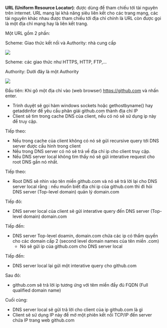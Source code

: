 **URL (Uniform Resource Locator)**: được dùng để tham chiếu tới tài nguyên trên internet. URL mang lại khả năng siêu liên kết cho các trang mạng, các tài nguyên khác nhau được tham chiếu tới địa chỉ chính là URL còn được gọi là một địa chỉ mạng hay là liên kết trang.

Một URL gồm 2 phần:

 Scheme: Giao thức kết nối và Authority: nhà cung cấp
 
 <img src="https://i.imgur.com/d03PAQG.png">

Scheme: các giao thức như HTTPS, HTTP, FTP,...

Authority: Dưới đây là một Authority

<img src="https://i.imgur.com/nCTUIHp.png">

Đầu tiên: Khi gõ một địa chỉ vào (web browser) https://github.com và nhấn enter.
- Trình duyệt sẽ gọi hàm windows sockets hoặc gethostbyname() hay getaddinfor để yêu cầu phân giải github.com thành địa chỉ IP
- Client sẽ tìm trong cache DNS của client, nếu có nó sẽ sử dụng ip này để truy cập.

Tiếp theo: 
- Nếu trong cache của client không có nó sẽ gửi recursive query tới DNS server được cấu hình trong  client
- Nếu trong DNS server có nó sẽ trả về địa chỉ ip cho client truy cập.
- Nếu DNS server local không tìm thấy nó sẽ gửi interative request cho root DNS gần nó nhất.

Tiếp theo:
- Root DNS sẽ nhìn vào tên miền github.com và nó sẽ trả lời lại cho DNS server local rằng : nếu muốn biết địa chỉ ip của github.com thì đi hỏi DNS server (Top-level domain) quản lý domain.com

Tiếp đó:
- DNS server local của client sẽ gửi interative query đến DNS server (Top-level domain) domain.com

Tiếp đến:
- DNS server Top-level doamin, domain.com  chứa các ip có thẩm quyền cho các domain cấp 2 (second level domain names của tên miền .com)
  - Nó sẽ gửi ip của github.com cho DNS server local

Tiếp đến:
- DNS server local lại gửi một interative query cho github.com

Sau đó:
- github.com sẽ  trả lời ip tương ứng với têm miền đầy đủ FQDN (Full qualified domain name)

Cuối cùng:
- DNS server local sẽ gửi trả lời cho client của ip github.com là gì
- Client sẽ sử dụng IP này để mở một phiên kết nối TCP/IP đến server chứa IP trang web github.com
